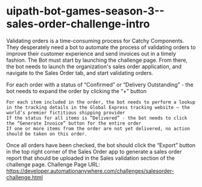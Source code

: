 # uipath-bot-games-season-3--sales-order-challenge-intro
Validating orders is a time-consuming process for Catchy Components. They desperately need a bot to automate the process of validating orders to improve their customer experience and send invoices out in a timely fashion. The Bot must start by launching the challenge page. From there, the bot needs to launch the organization's sales order application, and navigate to the Sales Order tab, and start validating orders.

For each order with a status of “Confirmed” or “Delivery Outstanding” - the bot needs to expand the order by clicking the “+” button

    For each item included in the order, the bot needs to perform a lookup in the tracking details in the Global Express tracking website – the world’s premier fictitious shipping provider
    If the status for all items is “Delivered” - the bot needs to click the “Generate Invoice” button for the entire order
    If one or more items from the order are not yet delivered, no action should be taken on this order.

Once all orders have been checked, the bot should click the “Export” button in the top right corner of the Sales Order app to generate a sales order report that should be uploaded in the Sales validation section of the challenge page. Challenge Page URL: https://developer.automationanywhere.com/challenges/salesorder-challenge.html
